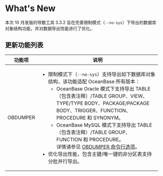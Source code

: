 # What's New

本次 10 月发版的导数工具 3.3.2 旨在完善限制模式（`--no-sys`）下导出的数据库对象结构功能，并对数据导出性能进行了优化。

## 更新功能列表



|   功能项    | 说明 |
|----------|-----------------------------------------------------------------------------------------------------------------------------------------------------------------------------------------------------------------------------------------------------------------------------------------------------------------------------------------------------------------------------------------------------------------------------------------------------------------------------------------------------------------------------------------------------------------------------------------------------------------------------------------------------------------------------------------------------------------------------------------------------------------------------------------------------------------------------------------------------------------------------------------------------------------------------------------------------------------------------------------------------------------------------------------------------------------------------------------------------------------------------------------------------------------------------------------|
| OBDUMPER | <ul><li> 限制模式下（`--no-sys`）支持导出如下数据库对象结构，该功能适配 OceanBase 所有版本：<ul><li> OceanBase Oracle 模式下支持导出 TABLE（包含表注释）/TABLE GROUP、VIEW、TYPE/TYPE BODY、PACKAGE/PACKAGE BODY、TRIGGER、FUNCTION、PROCEDURE 和 SYNONYM。</li><li> OceanBase MySQL 模式下支持导出 TABLE（包含表注释）/TABLE GROUP、FUNCTION 和 PROCEDURE。<br>详情请参见 [OBDUMPER 命令行选项](4.OBDUMPER/2.obdumper-user-guide/3.obdumper-command-line-options.md)。</li></ul></li><li> 优化导出性能，包含主键/唯一键的非分区表支持分批并行导出。</li></ul>|